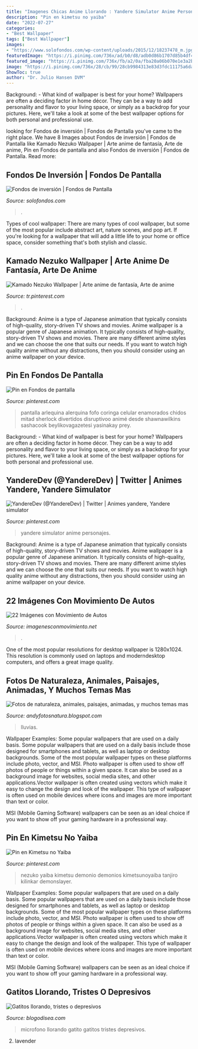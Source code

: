 ```yaml
---
title: "Imagenes Chicas Anime Llorando : Yandere Simulator Anime Personajes"
description: "Pin en kimetsu no yaiba"
date: "2022-07-27"
categories:
- "Best Wallpaper"
tags: ["Best Wallpaper"]
images:
- "https://www.solofondos.com/wp-content/uploads/2015/12/18237478_m.jpg"
featuredImage: "https://i.pinimg.com/736x/ad/b0/d8/adb0d86b1707d85b4df4eb1b191d27cf.jpg"
featured_image: "https://i.pinimg.com/736x/fb/a2/0a/fba20a06b070e1e3a2ba8c46a95b159c.jpg"
image: "https://i.pinimg.com/736x/28/cb/99/28cb9984313e83d3fdc11175a6daaf40--yandere-simulator-twitter.jpg"
ShowToc: true
author: "Dr. Julio Hansen DVM"
---
```



Background: - What kind of wallpaper is best for your home?
Wallpapers are often a deciding factor in home décor. They can be a way to add personality and flavor to your living space, or simply as a backdrop for your pictures. Here, we'll take a look at some of the best wallpaper options for both personal and professional use.

	

		
looking for Fondos de inversión | Fondos de Pantalla you've came to the right place. We have 8 Images about Fondos de inversión | Fondos de Pantalla like Kamado Nezuko Wallpaper | Arte anime de fantasía, Arte de anime, Pin en Fondos de pantalla and also Fondos de inversión | Fondos de Pantalla. Read more:
		
    
## Fondos De Inversión | Fondos De Pantalla

<img loading=lazy src="https://www.solofondos.com/wp-content/uploads/2015/12/18237478_m.jpg" onerror="this.onerror=null;this.src='https://tse3.mm.bing.net/th?id=OIP.CXcuXfcCgKQa0RpvD57TfwHaE7&amp;pid=15.1';" alt="Fondos de inversión | Fondos de Pantalla">

_Source: solofondos.com_

>. 

	

Types of cool wallpaper:
There are many types of cool wallpaper, but some of the most popular include abstract art, nature scenes, and pop art. If you're looking for a wallpaper that will add a little life to your home or office space, consider something that's both stylish and classic.

    
## Kamado Nezuko Wallpaper | Arte Anime De Fantasía, Arte De Anime

<img loading=lazy src="https://i.pinimg.com/736x/fb/a2/0a/fba20a06b070e1e3a2ba8c46a95b159c.jpg" onerror="this.onerror=null;this.src='https://tse3.mm.bing.net/th?id=OIP.JwLA523apkE_osuCSvCaPgHaNK&amp;pid=15.1';" alt="Kamado Nezuko Wallpaper | Arte anime de fantasía, Arte de anime">

_Source: tr.pinterest.com_

>. 

	

Background: Anime is a type of Japanese animation that typically consists of high-quality, story-driven TV shows and movies.
Anime wallpaper is a popular genre of Japanese animation. It typically consists of high-quality, story-driven TV shows and movies. There are many different anime styles and we can choose the one that suits our needs. If you want to watch high quality anime without any distractions, then you should consider using an anime wallpaper on your device.

    
## Pin En Fondos De Pantalla

<img loading=lazy src="https://i.pinimg.com/736x/44/03/f4/4403f448a4412a2e287d44533b8b77d1.jpg" onerror="this.onerror=null;this.src='https://tse2.mm.bing.net/th?id=OIP.3ZRMiqcysxEfg90PQmb4KgHaNv&amp;pid=15.1';" alt="Pin en Fondos de pantalla">

_Source: pinterest.com_

>pantalla arlequina alerquina fofo coringa celular enamorados chidos mitad sherlock divertidos disruptivoo animé desde shawnawilkins sashacook beylikovagazetesi yasinakay prey. 

	

Background: - What kind of wallpaper is best for your home?
Wallpapers are often a deciding factor in home décor. They can be a way to add personality and flavor to your living space, or simply as a backdrop for your pictures. Here, we'll take a look at some of the best wallpaper options for both personal and professional use.

    
## YandereDev (@YandereDev) | Twitter | Animes Yandere, Yandere Simulator

<img loading=lazy src="https://i.pinimg.com/736x/28/cb/99/28cb9984313e83d3fdc11175a6daaf40--yandere-simulator-twitter.jpg" onerror="this.onerror=null;this.src='https://tse3.mm.bing.net/th?id=OIP.Cb41XPscRAF-6f38FdE-mQHaJ4&amp;pid=15.1';" alt="YandereDev (@YandereDev) | Twitter | Animes yandere, Yandere simulator">

_Source: pinterest.com_

>yandere simulator anime personajes. 

	

Background: Anime is a type of Japanese animation that typically consists of high-quality, story-driven TV shows and movies.
Anime wallpaper is a popular genre of Japanese animation. It typically consists of high-quality, story-driven TV shows and movies. There are many different anime styles and we can choose the one that suits our needs. If you want to watch high quality anime without any distractions, then you should consider using an anime wallpaper on your device.

    
## 22 Imágenes Con Movimiento De Autos

<img loading=lazy src="http://imagenesconmovimiento.net/wp-content/uploads/2016/06/Imágenes-con-Movimiento-de-Autos-19-225x300.gif" onerror="this.onerror=null;this.src='https://tse3.mm.bing.net/th?id=OIP.5Ko6IO_MJQcNLabVwiIPCgAAAA&amp;pid=15.1';" alt="22 Imágenes con Movimiento de Autos">

_Source: imagenesconmovimiento.net_

>. 

	

One of the most popular resolutions for desktop wallpaper is 1280x1024. This resolution is commonly used on laptops and moderndesktop computers, and offers a great image quality.

    
## Fotos De Naturaleza, Animales, Paisajes, Animadas, Y Muchos Temas Mas

<img loading=lazy src="http://3.bp.blogspot.com/-Ixu83JaK7xE/UkcGZO-FNJI/AAAAAAAAmNI/FzV23G8o6P8/s640/4.gif" onerror="this.onerror=null;this.src='https://tse2.mm.bing.net/th?id=OIP.f4Ou2EHIMIyZYgQweLvFYwHaE7&amp;pid=15.1';" alt="Fotos de naturaleza, animales, paisajes, animadas, y muchos temas mas">

_Source: andyfotosnatura.blogspot.com_

>lluvias. 

	

Wallpaper Examples: Some popular wallpapers that are used on a daily basis.
Some popular wallpapers that are used on a daily basis include those designed for smartphones and tablets, as well as laptop or desktop backgrounds. Some of the most popular wallpaper types on these platforms include photo, vector, and MSI. 
Photo wallpaper is often used to show off photos of people or things within a given space. It can also be used as a background image for websites, social media sites, and other applications.Vector wallpaper is often created using vectors which make it easy to change the design and look of the wallpaper. This type of wallpaper is often used on mobile devices where icons and images are more important than text or color. 

MSI (Mobile Gaming Software) wallpapers can be seen as an ideal choice if you want to show off your gaming hardware in a professional way.

    
## Pin En Kimetsu No Yaiba

<img loading=lazy src="https://i.pinimg.com/736x/ad/b0/d8/adb0d86b1707d85b4df4eb1b191d27cf.jpg" onerror="this.onerror=null;this.src='https://tse4.mm.bing.net/th?id=OIP.40L_bcZziOHTjnjfa-NZjAHaK9&amp;pid=15.1';" alt="Pin en Kimetsu no Yaiba">

_Source: pinterest.com_

>nezuko yaiba kimetsu demonio demonios kimetsunoyaiba tanjiro kilinkar demonslayer. 

	

Wallpaper Examples: Some popular wallpapers that are used on a daily basis.
Some popular wallpapers that are used on a daily basis include those designed for smartphones and tablets, as well as laptop or desktop backgrounds. Some of the most popular wallpaper types on these platforms include photo, vector, and MSI. 
Photo wallpaper is often used to show off photos of people or things within a given space. It can also be used as a background image for websites, social media sites, and other applications.Vector wallpaper is often created using vectors which make it easy to change the design and look of the wallpaper. This type of wallpaper is often used on mobile devices where icons and images are more important than text or color. 

MSI (Mobile Gaming Software) wallpapers can be seen as an ideal choice if you want to show off your gaming hardware in a professional way.

    
## Gatitos Llorando, Tristes O Depresivos

<img loading=lazy src="http://www.blogodisea.com/wp-content/uploads/2020/03/gatito-triste-microfono.jpg" onerror="this.onerror=null;this.src='https://tse2.mm.bing.net/th?id=OIP.DcKf19EHyAV9TxZVz9f4OgHaHa&amp;pid=15.1';" alt="Gatitos llorando, tristes o depresivos">

_Source: blogodisea.com_

>microfono llorando gatito gatitos tristes depresivos. 

	

2. lavender 

